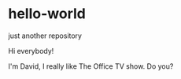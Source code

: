 # hello-world
just another repository

Hi everybody!

I'm David, I really like The Office TV show. Do you?
